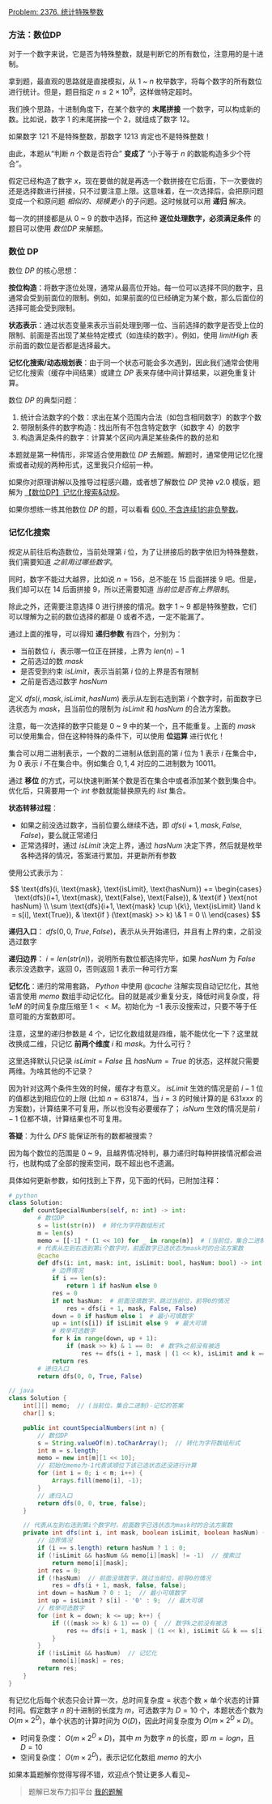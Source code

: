 [Problem: 2376. 统计特殊整数](https://leetcode.cn/problems/count-special-integers/description/)

### 方法：数位DP

对于一个数字来说，它是否为特殊整数，就是判断它的所有数位，注意用的是十进制。

拿到题，最直观的思路就是直接模拟，从 $1$ ~ $n$ 枚举数字，将每个数字的所有数位进行统计。但是，题目指定 $n\leq 2\times 10^9$，这样做特定超时。

我们换个思路，十进制角度下，在某个数字的 **末尾拼接** 一个数字，可以构成新的数。比如说，数字 $1$ 的末尾拼接一个 $2$，就组成了数字 $12$。

如果数字 $121$ 不是特殊整数，那数字 $1213$ 肯定也不是特殊整数！

由此，本题从“判断 $n$ 个数是否符合” **变成了** “小于等于 $n$ 的数能构造多少个符合”。

假定已经构造了数字 $x$，现在要做的就是再选一个数拼接在它后面，下一次要做的还是选择数进行拼接，只不过要注意上限。这意味着，在一次选择后，会把原问题变成一个和原问题 *相似的、规模更小* 的子问题。这时候就可以用 **递归** 解决。

每一次的拼接都是从 $0$ ~ $9$ 的数中选择，而这种 **逐位处理数字，必须满足条件** 的题目可以使用 $数位 DP$ 来解题。

### 数位 DP

数位 $DP$ 的核心思想：

**按位构造**：将数字逐位处理，通常从最高位开始。每一位可以选择不同的数字，且通常会受到前面位的限制。例如，如果前面的位已经确定为某个数，那么后面位的选择可能会受到限制。

**状态表示**：通过状态变量来表示当前处理到哪一位、当前选择的数字是否受上位的限制、前面是否出现了某些特定模式（如连续的数字）。例如，使用 $limitHigh$ 表示前面的数位是否都是选择最大。

**记忆化搜索/动态规划表**：由于同一个状态可能会多次遇到，因此我们通常会使用记忆化搜索（缓存中间结果）或建立 $DP$ 表来存储中间计算结果，以避免重复计算。

数位 $DP$ 的典型问题：

1. 统计合法数字的个数：求出在某个范围内合法（如包含相同数字）的数字个数
2. 带限制条件的数字构造：找出所有不包含特定数字（如数字 4）的数字
3. 构造满足条件的数字：计算某个区间内满足某些条件的数的总和

本题就是第一种情形，非常适合使用数位 $DP$ 去解题。解题时，通常使用记忆化搜索或者动规的两种形式，这里我只介绍前一种。

如果你对原理讲解以及推导过程感兴趣，或者想了解数位 $DP$ 灵神 $v2.0$ 模版，题解为 [【数位DP】记忆化搜索&动规](https://leetcode.cn/problems/non-negative-integers-without-consecutive-ones/solutions/2869678/shu-wei-dp-ji-yi-hua-sou-suo-dong-gui-yu-il5f/)。

如果你想练一练其他数位 $DP$ 的题，可以看看 [600. 不含连续1的非负整数](https://leetcode.cn/problems/non-negative-integers-without-consecutive-ones/description/)。

### 记忆化搜索

规定从前往后构造数位，当前处理第 $i$ 位，为了让拼接后的数字依旧为特殊整数，我们需要知道 *之前用过哪些数字*。

同时，数字不能过大越界，比如说 $n=156$，总不能在 $15$ 后面拼接 $9$ 吧。但是，我们却可以在 $14$ 后面拼接 $9$，所以还需要知道 *当前位是否有上界限制*。

除此之外，还需要注意选择 $0$ 进行拼接的情况。数字 $1$ ~ $9$ 都是特殊整数，它们可以理解为之前的数位选择的都是 $0$ 或者不选，一定不能漏了。

通过上面的推导，可以得知 **递归参数** 有四个，分别为：

- 当前数位 $i$，表示哪一位正在拼接，上界为 $len(n)-1$
- 之前选过的数 $mask$
- 是否受到约束 $isLimit$，表示当前第 $i$ 位的上界是否有限制
- 之前是否选过数字 $hasNum$

定义 $dfs(i,mask,isLimit,hasNum)$ 表示从左到右选到第 $i$ 个数字时，前面数字已选状态为 $mask$，且当前位的限制为 $isLimit$ 和 $hasNum$ 的合法方案数。

注意，每一次选择的数字只能是 $0$ ~ $9$ 中的某一个，且不能重复。上面的 $mask$ 可以使用集合，但在这种特殊的条件下，可以使用 **位运算** 进行优化！

集合可以用二进制表示，一个数的二进制从低到高的第 $i$ 位为 $1$ 表示 $i$ 在集合中，为 $0$ 表示 $i$ 不在集合中。例如集合 ${0,1,4}$ 对应的二进制数为 $10011$。

通过 **移位** 的方式，可以快速判断某个数是否在集合中或者添加某个数到集合中。优化后，只需要用一个 $int$ 参数就能替换原先的 $list$ 集合。

**状态转移过程**：

- 如果之前没选过数字，当前位要么继续不选，即 $dfs(i+1,mask,False,False)$，要么就正常递归
- 正常选择时，通过 $isLimit$ 决定上界，通过 $hasNum$ 决定下界，然后就是枚举各种选择的情况，答案进行累加，并更新所有参数

使用公式表示为：

$$
\text{dfs}(i, \text{mask}, \text{isLimit}, \text{hasNum}) +=
\begin{cases}
\text{dfs}(i+1, \text{mask}, \text{False}, \text{False}), & \text{if } \text{not hasNum} \\
\sum \text{dfs}(i+1, \text{mask} \cup \{k\}, \text{isLimit} \land k = s[i], \text{True}), & \text{if } (\text{mask} >> k) \& 1 = 0 \\
\end{cases}
$$

**递归入口**： $dfs(0,0,True,False)$，表示从头开始递归，并且有上界约束，之前没选过数字

**递归边界**： $i=len(str(n))$，说明所有数位都选择完毕，如果 $hasNum$ 为 $False$ 表示没选数字，返回 $0$，否则返回 $1$ 表示一种可行方案

**记忆化**：递归的常用套路， $Python$ 中使用 $@cache$ 注解实现自动记忆化，其他语言使用 $memo$ 数组手动记忆化。目的就是减少重复分支，降低时间复杂度，将 $1eM$ 的时间复杂度压缩至 $1<<M$。初始化为 $-1$ 表示没搜索过，只要不等于任意可能的方案数即可。

注意，这里的递归参数是 $4$ 个，记忆化数组就是四维，能不能优化一下？这里就改换成二维，只记忆 **前两个维度** $i$ 和 $mask$。为什么可行？

这里选择默认只记录 $isLimit=False$ 且 $hasNum=True$ 的状态，这样就只需要两维。为啥其他的不记录？

因为针对这两个条件生效的时候，缓存才有意义。 $isLimit$ 生效的情况是前 $i-1$ 位的值都达到相应位的上限 (比如 $n=631874$，当 $i = 3$ 的时候计算的是 $631xxx$ 的方案数)，计算结果不可复用，所以也没有必要缓存了； $isNum$ 生效的情况是前 $i-1$ 位都不填，计算结果也不可复用。

**答疑**：为什么 $DFS$ 能保证所有的数都被搜索？

因为每个数位的范围是 $0$ ~ $9$，且越界情况特判，暴力递归时每种拼接情况都会进行，也就构成了全部的搜索空间，既不超出也不遗漏。

具体如何更新参数，如何找到上下界，见下面的代码，已附加注释：

```Python
# python
class Solution:
    def countSpecialNumbers(self, n: int) -> int:
        # 数位DP
        s = list(str(n))  # 转化为字符数组形式
        m = len(s)
        memo = [[-1] * (1 << 10) for _ in range(m)]  # (当前位，集合二进制)-记忆的答案
        # 代表从左到右选到第i个数字时，前面数字已选状态为mask时的合法方案数
        @cache
        def dfs(i: int, mask: int, isLimit: bool, hasNum: bool) -> int:
            # 边界情况
            if i == len(s):
                return 1 if hasNum else 0            
            res = 0
            if not hasNum:  # 前面没填数字，跳过当前位，前导0的情况
                res = dfs(i + 1, mask, False, False)
            down = 0 if hasNum else 1  # 最小可填数字
            up = int(s[i]) if isLimit else 9  # 最大可填
            # 枚举可选数字
            for k in range(down, up + 1):
                if (mask >> k) & 1 == 0:  # 数字k之前没有被选
                    res += dfs(i + 1, mask | (1 << k), isLimit and k == int(s[i]), True)
            return res
        # 递归入口
        return dfs(0, 0, True, False)
```

```Java
// java
class Solution {
    int[][] memo;  // (当前位，集合二进制)-记忆的答案
    char[] s;

    public int countSpecialNumbers(int n) {
        // 数位DP
        s = String.valueOf(n).toCharArray();  // 转化为字符数组形式
        int m = s.length;
        memo = new int[m][1 << 10];
        // 初始化memo为-1代表该顺位下该已选状态还没进行计算
        for (int i = 0; i < m; i++) {
            Arrays.fill(memo[i], -1);
        }
        // 递归入口
        return dfs(0, 0, true, false);
    }

    // 代表从左到右选到第i个数字时，前面数字已选状态为mask时的合法方案数
    private int dfs(int i, int mask, boolean isLimit, boolean hasNum) {
        // 边界情况
        if (i == s.length) return hasNum ? 1 : 0;
        if (!isLimit && hasNum && memo[i][mask] != -1)  // 搜索过
            return memo[i][mask];
        int res = 0;
        if (!hasNum)  // 前面没填数字，跳过当前位，前导0的情况
            res = dfs(i + 1, mask, false, false);
        int down = hasNum ? 0 : 1;  // 最小可填数字
        int up = isLimit ? s[i] - '0' : 9;  // 最大可填
        // 枚举可选数字
        for (int k = down; k <= up; k++) {
            if (((mask >> k) & 1) == 0) {  // 数字k之前没有被选
                res += dfs(i + 1, mask | (1 << k), isLimit && k == s[i] - '0', true);
            }
        }
        if (!isLimit && hasNum)  // 记忆化
            memo[i][mask] = res;
        return res;
    }
}
```

有记忆化后每个状态只会计算一次，总时间复杂度 = 状态个数 $\times$ 单个状态的计算时间。假定数字 $n$ 的十进制的长度为 $m$，可选数字为 $D=10$ 个，本题状态个数为 $O(m\times 2^D)$，单个状态的计算时间为 $O(D)$，因此时间复杂度为 $O(m\times 2^D \times D)$。

- 时间复杂度： $O(m\times 2^D \times D)$，其中 $m$ 为数字 $n$ 的长度，即 $m=logn$，且 $D = 10$
- 空间复杂度： $O(m\times 2^D)$，表示记忆化数组 $memo$ 的大小

如果本篇题解你觉得写得不错，欢迎点个赞让更多人看见~

> 题解已发布力扣平台 [我的题解](https://leetcode.cn/problems/count-special-integers/solutions/2923587/shu-wei-dp-ji-yi-hua-sou-suo-wei-yun-sua-xmc6/)
